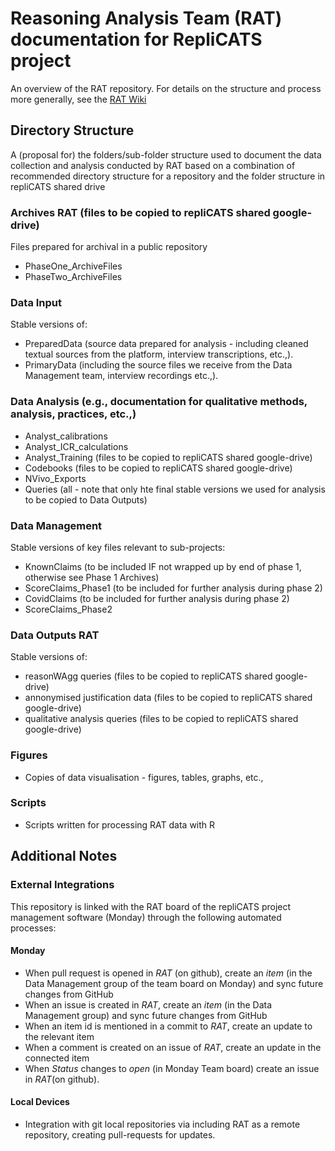 # Reasoning Analysis Team (RAT) documentation for RepliCATS project

An overview of the RAT repository. For details on the structure and process more generally,
see the [RAT Wiki](https://github.com/metamelb-repliCATS/RAT/wiki)

## Directory Structure

A (proposal for) the folders/sub-folder structure used to document the data collection and analysis conducted by RAT
based on a combination of recommended directory structure for a repository and the folder structure in repliCATS shared drive

### Archives RAT (files to be copied to repliCATS shared google-drive)

Files prepared for archival in a public repository
- PhaseOne_ArchiveFiles
- PhaseTwo_ArchiveFiles

### Data Input
Stable versions of:
- PreparedData (source data prepared for analysis - including cleaned textual sources from the platform, interview transcriptions, etc.,).
- PrimaryData (including the source files we receive from the Data Management team, interview recordings etc.,).

### Data Analysis (e.g., documentation for qualitative methods, analysis, practices, etc.,)
- Analyst_calibrations
- Analyst_ICR_calculations
- Analyst_Training (files to be copied to repliCATS shared google-drive)
- Codebooks (files to be copied to repliCATS shared google-drive)
- NVivo_Exports
- Queries (all - note that only hte final stable versions we used for analysis to be copied to Data Outputs)

### Data Management
Stable versions of key files relevant to sub-projects:
- KnownClaims (to be included IF not wrapped up by end of phase 1, otherwise see Phase 1 Archives)
- ScoreClaims_Phase1 (to be included for further analysis during phase 2)
- CovidClaims (to be included for further analysis during phase 2)
- ScoreClaims_Phase2 

### Data Outputs RAT 
Stable versions of: 
- reasonWAgg queries (files to be copied to repliCATS shared google-drive)
- annonymised justification data (files to be copied to repliCATS shared google-drive)
- qualitative analysis queries (files to be copied to repliCATS shared google-drive)

### Figures 
- Copies of data visualisation - figures, tables, graphs, etc.,

### Scripts

- Scripts written for processing RAT data with R

## Additional Notes

### External Integrations

This repository is linked with the RAT board of the repliCATS project management software (Monday) through the following automated processes:

#### Monday

- When pull request is opened in _RAT_ (on github), create an _item_ (in the Data Management group of the team board on Monday) and sync future changes from GitHub
- When an issue is created in _RAT_, create an _item_ (in the Data Management group) and sync future changes from GitHub
- When an item id is mentioned in a commit to _RAT_, create an update to the relevant item
- When a comment is created on an issue of _RAT_, create an update in the connected item
- When _Status_ changes to _open_ (in Monday Team board) create an issue in _RAT_(on github).

#### Local Devices

- Integration with git local repositories via including RAT as a remote repository, creating pull-requests for updates.
